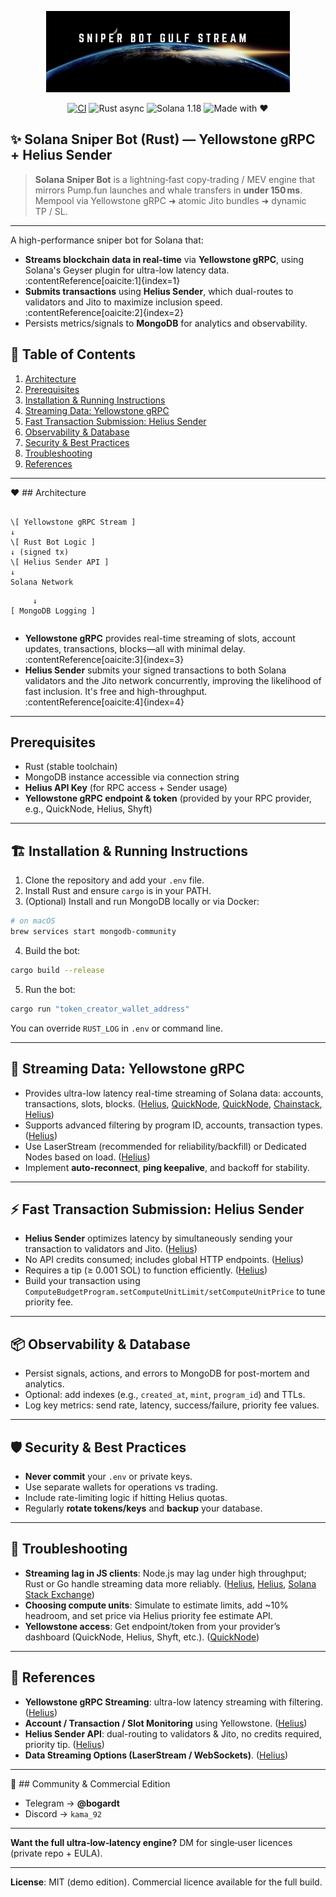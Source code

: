 <p align="center">
  <img src="SNIPER.png" height="130" alt="Solana Sniper Bot">
</p>

<div align="center">

[![CI](https://img.shields.io/github/actions/workflow/status/bogardt/solana-sniper-bot/ci.yml?label=build)](https://github.com/bogardt/solana-sniper-bot/actions)
![Rust async](https://img.shields.io/badge/Rust-async-93450B?logo=rust)
![Solana 1.18](https://img.shields.io/badge/Solana-1.18-purple)
![Made&nbsp;with&nbsp;❤](https://img.shields.io/badge/Made_with-❤-ff69b4)

</div>

## ✨ Solana Sniper Bot (Rust) — Yellowstone gRPC + Helius Sender

> **Solana Sniper Bot** is a lightning‑fast copy‑trading / MEV engine that
> mirrors Pump.fun launches and whale transfers in **under 150 ms**.  
> Mempool via Yellowstone gRPC ➜ atomic Jito bundles ➜ dynamic TP / SL.

---

A high-performance sniper bot for Solana that:
- **Streams blockchain data in real-time** via **Yellowstone gRPC**, using Solana's Geyser plugin for ultra-low latency data. :contentReference[oaicite:1]{index=1}
- **Submits transactions** using **Helius Sender**, which dual-routes to validators and Jito to maximize inclusion speed. :contentReference[oaicite:2]{index=2}
- Persists metrics/signals to **MongoDB** for analytics and observability.

## 💬 Table of Contents

1. [Architecture](#architecture)  
2. [Prerequisites](#prerequisites)  
3. [Installation & Running Instructions](#installation--running-instructions)  
4. [Streaming Data: Yellowstone gRPC](#streaming-data-yellowstone-grpc)  
5. [Fast Transaction Submission: Helius Sender](#fast-transaction-submission-helius-sender)  
6. [Observability & Database](#observability--database)  
7. [Security & Best Practices](#security--best-practices)  
8. [Troubleshooting](#troubleshooting)  
9. [References](#references)

---

❤ ## Architecture

```

\[ Yellowstone gRPC Stream ]
↓
\[ Rust Bot Logic ]
↓ (signed tx)
\[ Helius Sender API ]
↓
Solana Network

```
         ↓
    [ MongoDB Logging ]
```

```

- **Yellowstone gRPC** provides real-time streaming of slots, account updates, transactions, blocks—all with minimal delay. :contentReference[oaicite:3]{index=3}  
- **Helius Sender** submits your signed transactions to both Solana validators and the Jito network concurrently, improving the likelihood of fast inclusion. It's free and high-throughput. :contentReference[oaicite:4]{index=4}

---

## Prerequisites

- Rust (stable toolchain)  
- MongoDB instance accessible via connection string  
- **Helius API Key** (for RPC access + Sender usage)  
- **Yellowstone gRPC endpoint & token** (provided by your RPC provider, e.g., QuickNode, Helius, Shyft)

---

## 🏗 Installation & Running Instructions

1. Clone the repository and add your `.env` file.  
2. Install Rust and ensure `cargo` is in your PATH.  
3. (Optional) Install and run MongoDB locally or via Docker:  
```bash
# on macOS
brew services start mongodb-community
````

4. Build the bot:

```bash
cargo build --release
```
5. Run the bot:

```bash
cargo run "token_creator_wallet_address"
```

You can override `RUST_LOG` in `.env` or command line.

---

## 🚀 Streaming Data: Yellowstone gRPC

* Provides ultra-low latency real-time streaming of Solana data: accounts, transactions, slots, blocks. ([Helius][1], [QuickNode][2], [QuickNode][3], [Chainstack][4], [Helius][5])
* Supports advanced filtering by program ID, accounts, transaction types. ([Helius][5])
* Use LaserStream (recommended for reliability/backfill) or Dedicated Nodes based on load. ([Helius][6])
* Implement **auto-reconnect**, **ping keepalive**, and backoff for stability.

---

## ⚡ Fast Transaction Submission: Helius Sender

* **Helius Sender** optimizes latency by simultaneously sending your transaction to validators and Jito. ([Helius][1])
* No API credits consumed; includes global HTTP endpoints. ([Helius][1])
* Requires a tip (≥ 0.001 SOL) to function efficiently. ([Helius][1])
* Build your transaction using `ComputeBudgetProgram.setComputeUnitLimit/setComputeUnitPrice` to tune priority fee.

---

## 📦 Observability & Database

* Persist signals, actions, and errors to MongoDB for post-mortem and analytics.
* Optional: add indexes (e.g., `created_at`, `mint`, `program_id`) and TTLs.
* Log key metrics: send rate, latency, success/failure, priority fee values.

---

## 🛡 Security & Best Practices

* **Never commit** your `.env` or private keys.
* Use separate wallets for operations vs trading.
* Include rate-limiting logic if hitting Helius quotas.
* Regularly **rotate tokens/keys** and **backup** your database.

---

## 🌊 Troubleshooting

* **Streaming lag in JS clients**: Node.js may lag under high throughput; Rust or Go handle streaming data more reliably. ([Helius][1], [Helius][7], [Solana Stack Exchange][8])
* **Choosing compute units**: Simulate to estimate limits, add \~10% headroom, and set price via Helius priority fee estimate API.
* **Yellowstone access**: Get endpoint/token from your provider’s dashboard (QuickNode, Helius, Shyft, etc.). ([QuickNode][2])

---

## 📄 References

* **Yellowstone gRPC Streaming**: ultra-low latency streaming with filtering. ([Helius][5])
* **Account / Transaction / Slot Monitoring** using Yellowstone. ([Helius][9])
* **Helius Sender API**: dual-routing to validators & Jito, no credits required, priority tip. ([Helius][1])
* **Data Streaming Options (LaserStream / WebSockets)**. ([Helius][7])


[1]: https://www.helius.dev/docs/sending-transactions/sender?utm_source=chatgpt.com "Helius Sender: Ultra-Low Latency Solana Transaction ..."
[2]: https://www.quicknode.com/docs/solana/yellowstone-grpc/overview?utm_source=chatgpt.com "Yellowstone gRPC - Solana Geyser Streaming"
[3]: https://www.quicknode.com/guides/solana-development/tooling/geyser/yellowstone?utm_source=chatgpt.com "Monitor Solana Programs with Yellowstone Geyser gRPC ..."
[4]: https://docs.chainstack.com/docs/yellowstone-grpc-geyser-plugin?utm_source=chatgpt.com "Yellowstone gRPC Geyser plugin"
[5]: https://www.helius.dev/docs/grpc?utm_source=chatgpt.com "Solana Yellowstone gRPC: Real-Time Data Streaming"
[6]: https://www.helius.dev/docs/grpc/quickstart?utm_source=chatgpt.com "Solana Yellowstone gRPC Quickstart: Real-Time Data ..."
[7]: https://www.helius.dev/docs/data-streaming?utm_source=chatgpt.com "Solana Data Streaming - Helius Docs"
[8]: https://solana.stackexchange.com/questions/22909/solana-yellowstone-geyser-grpc-with-javascript?utm_source=chatgpt.com "solana yellowstone geyser grpc with javascript"
[9]: https://www.helius.dev/docs/grpc/transaction-monitoring?utm_source=chatgpt.com "Transaction Monitoring with Yellowstone gRPC"

---

💬 ## Community & Commercial Edition

* Telegram → **@bogardt**
* Discord → `kama_92`

---

**Want the full ultra‑low‑latency engine?**
DM for single‑user licences (private repo + EULA).

---

**License**: MIT (demo edition). Commercial licence available for the full build.
